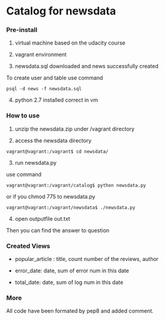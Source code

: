 # Catalog for newsdata

### Pre-install

1. virtual machine based on the udacity course

2. vagrant environment 

3. newsdata.sql downloaded and  news successfully created

To create user and table use command
```
psql -d news -f newsdata.sql
```

4. python 2.7 installed correct in vm


### How to use

1. unzip the newsdata.zip under /vagrant directory



2. access the newsdata directory

```
vagrant@vagrant:/vagrant$ cd newsdata/
```

3. run newsdata.py

use command
```
vagrant@vagrant:/vagrant/catalog$ python newsdata.py
```

or if you chmod 775 to newsdata.py

```
vagrant@vagrant:/vagrant/newsdata$ ./newsdata.py
```

4. open outputfile out.txt  

Then you can find the answer to question


### Created Views

+ popular_article : title, count number of the reviews, author

+ error_date: date, sum of error num in this date 

+ total_date: date, sum of log num in this date


### More

All code have been formated by pep8 and added comment.

